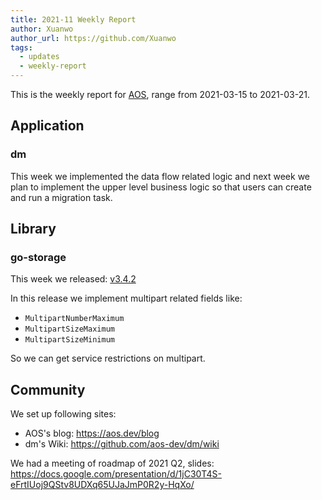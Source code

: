 ```yaml
---
title: 2021-11 Weekly Report
author: Xuanwo
author_url: https://github.com/Xuanwo
tags:
  - updates
  - weekly-report
---
```


This is the weekly report for [AOS](https://aos.dev), range from 2021-03-15 to 2021-03-21.

## Application

### dm

This week we implemented the data flow related logic and next week we plan to implement the upper level business logic so that users can create and run a migration task.

## Library

### go-storage

This week we released: [v3.4.2](https://github.com/aos-dev/go-storage/releases/tag/v3.4.2)

In this release we implement multipart related fields like:

- `MultipartNumberMaximum`
- `MultipartSizeMaximum`
- `MultipartSizeMinimum`

So we can get service restrictions on multipart.

## Community

We set up following sites:

- AOS's blog: <https://aos.dev/blog>
- dm's Wiki: <https://github.com/aos-dev/dm/wiki>

We had a meeting of roadmap of 2021 Q2, slides: <https://docs.google.com/presentation/d/1jC30T4S-eFrtIUoj9QStv8UDXq65UJaJmP0R2y-HqXo/>
